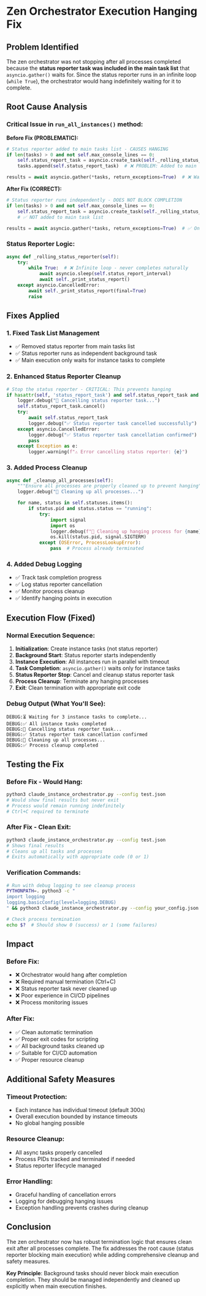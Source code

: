 # Zen Orchestrator Execution Hanging Fix

## Problem Identified

The zen orchestrator was not stopping after all processes completed because the **status reporter task was included in the main task list** that `asyncio.gather()` waits for. Since the status reporter runs in an infinite loop (`while True`), the orchestrator would hang indefinitely waiting for it to complete.

## Root Cause Analysis

### **Critical Issue in `run_all_instances()` method:**

**Before Fix (PROBLEMATIC):**
```python
# Status reporter added to main tasks list - CAUSES HANGING
if len(tasks) > 0 and not self.max_console_lines == 0:
    self.status_report_task = asyncio.create_task(self._rolling_status_reporter())
    tasks.append(self.status_report_task)  # ❌ PROBLEM: Added to main task list

results = await asyncio.gather(*tasks, return_exceptions=True)  # ❌ Waits forever for status reporter
```

**After Fix (CORRECT):**
```python
# Status reporter runs independently - DOES NOT BLOCK COMPLETION
if len(tasks) > 0 and not self.max_console_lines == 0:
    self.status_report_task = asyncio.create_task(self._rolling_status_reporter())
    # ✅ NOT added to main task list

results = await asyncio.gather(*tasks, return_exceptions=True)  # ✅ Only waits for instance tasks
```

### **Status Reporter Logic:**
```python
async def _rolling_status_reporter(self):
    try:
        while True:  # ❌ Infinite loop - never completes naturally
            await asyncio.sleep(self.status_report_interval)
            await self._print_status_report()
    except asyncio.CancelledError:
        await self._print_status_report(final=True)
        raise
```

## Fixes Applied

### **1. Fixed Task List Management**
- ✅ Removed status reporter from main tasks list
- ✅ Status reporter runs as independent background task
- ✅ Main execution only waits for instance tasks to complete

### **2. Enhanced Status Reporter Cleanup**
```python
# Stop the status reporter - CRITICAL: This prevents hanging
if hasattr(self, 'status_report_task') and self.status_report_task and not self.status_report_task.done():
    logger.debug("🛑 Cancelling status reporter task...")
    self.status_report_task.cancel()
    try:
        await self.status_report_task
        logger.debug("✅ Status reporter task cancelled successfully")
    except asyncio.CancelledError:
        logger.debug("✅ Status reporter task cancellation confirmed")
        pass
    except Exception as e:
        logger.warning(f"⚠️ Error cancelling status reporter: {e}")
```

### **3. Added Process Cleanup**
```python
async def _cleanup_all_processes(self):
    """Ensure all processes are properly cleaned up to prevent hanging"""
    logger.debug("🧹 Cleaning up all processes...")

    for name, status in self.statuses.items():
        if status.pid and status.status == "running":
            try:
                import signal
                import os
                logger.debug(f"🛑 Cleaning up hanging process for {name} (PID: {status.pid})")
                os.kill(status.pid, signal.SIGTERM)
            except (OSError, ProcessLookupError):
                pass  # Process already terminated
```

### **4. Added Debug Logging**
- ✅ Track task completion progress
- ✅ Log status reporter cancellation
- ✅ Monitor process cleanup
- ✅ Identify hanging points in execution

## Execution Flow (Fixed)

### **Normal Execution Sequence:**
1. **Initialization**: Create instance tasks (not status reporter)
2. **Background Start**: Status reporter starts independently
3. **Instance Execution**: All instances run in parallel with timeout
4. **Task Completion**: `asyncio.gather()` waits only for instance tasks
5. **Status Reporter Stop**: Cancel and cleanup status reporter task
6. **Process Cleanup**: Terminate any hanging processes
7. **Exit**: Clean termination with appropriate exit code

### **Debug Output (What You'll See):**
```
DEBUG:⏳ Waiting for 3 instance tasks to complete...
DEBUG:✅ All instance tasks completed
DEBUG:🛑 Cancelling status reporter task...
DEBUG:✅ Status reporter task cancellation confirmed
DEBUG:🧹 Cleaning up all processes...
DEBUG:✅ Process cleanup completed
```

## Testing the Fix

### **Before Fix - Would Hang:**
```bash
python3 claude_instance_orchestrator.py --config test.json
# Would show final results but never exit
# Process would remain running indefinitely
# Ctrl+C required to terminate
```

### **After Fix - Clean Exit:**
```bash
python3 claude_instance_orchestrator.py --config test.json
# Shows final results
# Cleans up all tasks and processes
# Exits automatically with appropriate code (0 or 1)
```

### **Verification Commands:**
```bash
# Run with debug logging to see cleanup process
PYTHONPATH=. python3 -c "
import logging
logging.basicConfig(level=logging.DEBUG)
" && python3 claude_instance_orchestrator.py --config your_config.json

# Check process termination
echo $?  # Should show 0 (success) or 1 (some failures)
```

## Impact

### **Before Fix:**
- ❌ Orchestrator would hang after completion
- ❌ Required manual termination (Ctrl+C)
- ❌ Status reporter task never cleaned up
- ❌ Poor experience in CI/CD pipelines
- ❌ Process monitoring issues

### **After Fix:**
- ✅ Clean automatic termination
- ✅ Proper exit codes for scripting
- ✅ All background tasks cleaned up
- ✅ Suitable for CI/CD automation
- ✅ Proper resource cleanup

## Additional Safety Measures

### **Timeout Protection:**
- Each instance has individual timeout (default 300s)
- Overall execution bounded by instance timeouts
- No global hanging possible

### **Resource Cleanup:**
- All async tasks properly cancelled
- Process PIDs tracked and terminated if needed
- Status reporter lifecycle managed

### **Error Handling:**
- Graceful handling of cancellation errors
- Logging for debugging hanging issues
- Exception handling prevents crashes during cleanup

## Conclusion

The zen orchestrator now has robust termination logic that ensures clean exit after all processes complete. The fix addresses the root cause (status reporter blocking main execution) while adding comprehensive cleanup and safety measures.

**Key Principle**: Background tasks should never block main execution completion. They should be managed independently and cleaned up explicitly when main execution finishes.